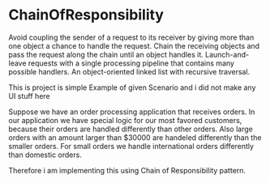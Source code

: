 # ChainOfResponsibility

Avoid coupling the sender of a request to its receiver by giving more than one object a chance to handle the request. Chain the receiving objects and pass the request along the chain until an object handles it.
Launch-and-leave requests with a single processing pipeline that contains many possible handlers.
An object-oriented linked list with recursive traversal.

This is project is simple Example of given Scenario and i did not make any UI stuff here

Suppose we have an order processing application that receives orders. In our application we have special logic for our most favored customers, because their orders are handled differently than other orders.
Also large orders with an amount larger than $30000 are handeled differently than the smaller orders.
For small orders we handle international orders differently than domestic orders.

Therefore i am implementing this using Chain of Responsibility pattern.
